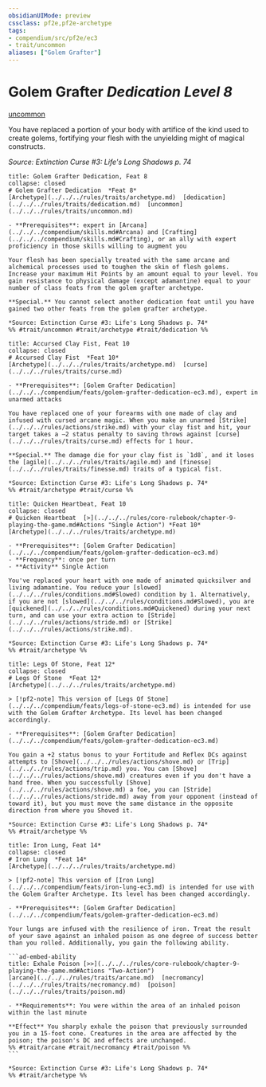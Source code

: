 ```yaml
---
obsidianUIMode: preview
cssclass: pf2e,pf2e-archetype
tags:
- compendium/src/pf2e/ec3
- trait/uncommon
aliases: ["Golem Grafter"]
---
```

# Golem Grafter *Dedication Level 8*  
[uncommon](../../../Rules/traits/uncommon.md)  

You have replaced a portion of your body with artifice of the kind used to create golems, fortifying your flesh with the unyielding might of magical constructs.

*Source: Extinction Curse #3: Life's Long Shadows p. 74*

```ad-embed-feat
title: Golem Grafter Dedication, Feat 8
collapse: closed
# Golem Grafter Dedication  *Feat 8*  
[Archetype](../../../rules/traits/archetype.md)  [dedication](../../../rules/traits/dedication.md)  [uncommon](../../../rules/traits/uncommon.md)  

- **Prerequisites**: expert in [Arcana](../../../compendium/skills.md#Arcana) and [Crafting](../../../compendium/skills.md#Crafting), or an ally with expert proficiency in those skills willing to augment you

Your flesh has been specially treated with the same arcane and alchemical processes used to toughen the skin of flesh golems. Increase your maximum Hit Points by an amount equal to your level. You gain resistance to physical damage (except adamantine) equal to your number of class feats from the golem grafter archetype.

**Special.** You cannot select another dedication feat until you have gained two other feats from the golem grafter archetype.

*Source: Extinction Curse #3: Life's Long Shadows p. 74*  
%% #trait/uncommon #trait/archetype #trait/dedication %%
```  

```ad-embed-feat
title: Accursed Clay Fist, Feat 10
collapse: closed
# Accursed Clay Fist  *Feat 10*  
[Archetype](../../../rules/traits/archetype.md)  [curse](../../../rules/traits/curse.md)  

- **Prerequisites**: [Golem Grafter Dedication](../../../compendium/feats/golem-grafter-dedication-ec3.md), expert in unarmed attacks

You have replaced one of your forearms with one made of clay and infused with cursed arcane magic. When you make an unarmed [Strike](../../../rules/actions/strike.md) with your clay fist and hit, your target takes a –2 status penalty to saving throws against [curse](../../../rules/traits/curse.md) effects for 1 hour.

**Special.** The damage die for your clay fist is `1d8`, and it loses the [agile](../../../rules/traits/agile.md) and [finesse](../../../rules/traits/finesse.md) traits of a typical fist.

*Source: Extinction Curse #3: Life's Long Shadows p. 74*  
%% #trait/archetype #trait/curse %%
```  

```ad-embed-feat
title: Quicken Heartbeat, Feat 10
collapse: closed
# Quicken Heartbeat  [>](../../../rules/core-rulebook/chapter-9-playing-the-game.md#Actions "Single Action") *Feat 10*  
[Archetype](../../../rules/traits/archetype.md)  

- **Prerequisites**: [Golem Grafter Dedication](../../../compendium/feats/golem-grafter-dedication-ec3.md)
- **Frequency**: once per turn
- **Activity** Single Action

You've replaced your heart with one made of animated quicksilver and living adamantine. You reduce your [slowed](../../../rules/conditions.md#Slowed) condition by 1. Alternatively, if you are not [slowed](../../../rules/conditions.md#Slowed), you are [quickened](../../../rules/conditions.md#Quickened) during your next turn, and can use your extra action to [Stride](../../../rules/actions/stride.md) or [Strike](../../../rules/actions/strike.md).

*Source: Extinction Curse #3: Life's Long Shadows p. 74*  
%% #trait/archetype %%
```  

```ad-embed-feat
title: Legs Of Stone, Feat 12*
collapse: closed
# Legs Of Stone  *Feat 12*  
[Archetype](../../../rules/traits/archetype.md)  

> [!pf2-note] This version of [Legs Of Stone](../../../compendium/feats/legs-of-stone-ec3.md) is intended for use with the Golem Grafter Archetype. Its level has been changed accordingly.

- **Prerequisites**: [Golem Grafter Dedication](../../../compendium/feats/golem-grafter-dedication-ec3.md)

You gain a +2 status bonus to your Fortitude and Reflex DCs against attempts to [Shove](../../../rules/actions/shove.md) or [Trip](../../../rules/actions/trip.md) you. You can [Shove](../../../rules/actions/shove.md) creatures even if you don't have a hand free. When you successfully [Shove](../../../rules/actions/shove.md) a foe, you can [Stride](../../../rules/actions/stride.md) away from your opponent (instead of toward it), but you must move the same distance in the opposite direction from where you Shoved it.

*Source: Extinction Curse #3: Life's Long Shadows p. 74*  
%% #trait/archetype %%
```  

````ad-embed-feat
title: Iron Lung, Feat 14*
collapse: closed
# Iron Lung  *Feat 14*  
[Archetype](../../../rules/traits/archetype.md)  

> [!pf2-note] This version of [Iron Lung](../../../compendium/feats/iron-lung-ec3.md) is intended for use with the Golem Grafter Archetype. Its level has been changed accordingly.

- **Prerequisites**: [Golem Grafter Dedication](../../../compendium/feats/golem-grafter-dedication-ec3.md)

Your lungs are infused with the resilience of iron. Treat the result of your save against an inhaled poison as one degree of success better than you rolled. Additionally, you gain the following ability.

```ad-embed-ability
title: Exhale Poison [>>](../../../rules/core-rulebook/chapter-9-playing-the-game.md#Actions "Two-Action")
[arcane](../../../rules/traits/arcane.md)  [necromancy](../../../rules/traits/necromancy.md)  [poison](../../../rules/traits/poison.md)  

- **Requirements**: You were within the area of an inhaled poison within the last minute

**Effect** You sharply exhale the poison that previously surrounded you in a 15-foot cone. Creatures in the area are affected by the poison; the poison's DC and effects are unchanged.  
%% #trait/arcane #trait/necromancy #trait/poison %%
```

*Source: Extinction Curse #3: Life's Long Shadows p. 74*  
%% #trait/archetype %%
````

